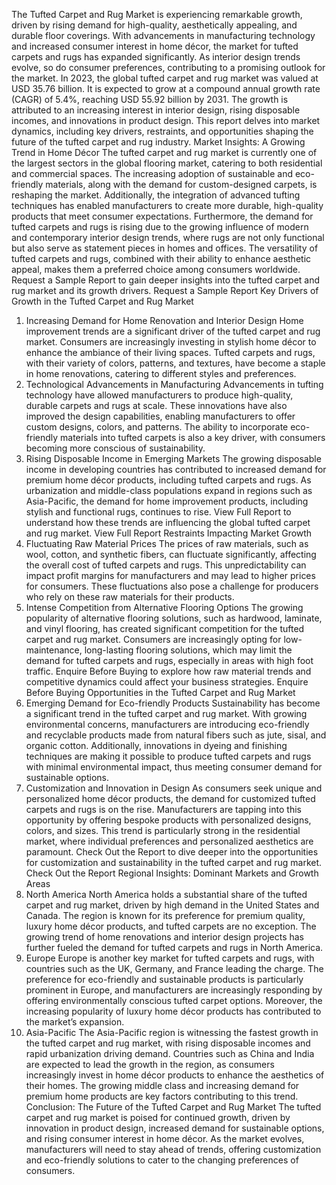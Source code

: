 The Tufted Carpet and Rug Market is experiencing remarkable growth, driven by rising demand for high-quality, aesthetically appealing, and durable floor coverings. With advancements in manufacturing technology and increased consumer interest in home décor, the market for tufted carpets and rugs has expanded significantly. As interior design trends evolve, so do consumer preferences, contributing to a promising outlook for the market.
In 2023, the global tufted carpet and rug market was valued at USD 35.76 billion. It is expected to grow at a compound annual growth rate (CAGR) of 5.4%, reaching USD 55.92 billion by 2031. The growth is attributed to an increasing interest in interior design, rising disposable incomes, and innovations in product design. This report delves into market dynamics, including key drivers, restraints, and opportunities shaping the future of the tufted carpet and rug industry.
Market Insights: A Growing Trend in Home Décor
The tufted carpet and rug market is currently one of the largest sectors in the global flooring market, catering to both residential and commercial spaces. The increasing adoption of sustainable and eco-friendly materials, along with the demand for custom-designed carpets, is reshaping the market. Additionally, the integration of advanced tufting techniques has enabled manufacturers to create more durable, high-quality products that meet consumer expectations.
Furthermore, the demand for tufted carpets and rugs is rising due to the growing influence of modern and contemporary interior design trends, where rugs are not only functional but also serve as statement pieces in homes and offices. The versatility of tufted carpets and rugs, combined with their ability to enhance aesthetic appeal, makes them a preferred choice among consumers worldwide.
Request a Sample Report to gain deeper insights into the tufted carpet and rug market and its growth drivers. Request a Sample Report
Key Drivers of Growth in the Tufted Carpet and Rug Market
1.	Increasing Demand for Home Renovation and Interior Design
Home improvement trends are a significant driver of the tufted carpet and rug market. Consumers are increasingly investing in stylish home décor to enhance the ambiance of their living spaces. Tufted carpets and rugs, with their variety of colors, patterns, and textures, have become a staple in home renovations, catering to different styles and preferences.
2.	Technological Advancements in Manufacturing
Advancements in tufting technology have allowed manufacturers to produce high-quality, durable carpets and rugs at scale. These innovations have also improved the design capabilities, enabling manufacturers to offer custom designs, colors, and patterns. The ability to incorporate eco-friendly materials into tufted carpets is also a key driver, with consumers becoming more conscious of sustainability.
3.	Rising Disposable Income in Emerging Markets
The growing disposable income in developing countries has contributed to increased demand for premium home décor products, including tufted carpets and rugs. As urbanization and middle-class populations expand in regions such as Asia-Pacific, the demand for home improvement products, including stylish and functional rugs, continues to rise.
View Full Report to understand how these trends are influencing the global tufted carpet and rug market. View Full Report
Restraints Impacting Market Growth
1.	Fluctuating Raw Material Prices
The prices of raw materials, such as wool, cotton, and synthetic fibers, can fluctuate significantly, affecting the overall cost of tufted carpets and rugs. This unpredictability can impact profit margins for manufacturers and may lead to higher prices for consumers. These fluctuations also pose a challenge for producers who rely on these raw materials for their products.
2.	Intense Competition from Alternative Flooring Options
The growing popularity of alternative flooring solutions, such as hardwood, laminate, and vinyl flooring, has created significant competition for the tufted carpet and rug market. Consumers are increasingly opting for low-maintenance, long-lasting flooring solutions, which may limit the demand for tufted carpets and rugs, especially in areas with high foot traffic.
Enquire Before Buying to explore how raw material trends and competitive dynamics could affect your business strategies. Enquire Before Buying
Opportunities in the Tufted Carpet and Rug Market
1.	Emerging Demand for Eco-friendly Products
Sustainability has become a significant trend in the tufted carpet and rug market. With growing environmental concerns, manufacturers are introducing eco-friendly and recyclable products made from natural fibers such as jute, sisal, and organic cotton. Additionally, innovations in dyeing and finishing techniques are making it possible to produce tufted carpets and rugs with minimal environmental impact, thus meeting consumer demand for sustainable options.
2.	Customization and Innovation in Design
As consumers seek unique and personalized home décor products, the demand for customized tufted carpets and rugs is on the rise. Manufacturers are tapping into this opportunity by offering bespoke products with personalized designs, colors, and sizes. This trend is particularly strong in the residential market, where individual preferences and personalized aesthetics are paramount.
Check Out the Report to dive deeper into the opportunities for customization and sustainability in the tufted carpet and rug market. Check Out the Report
Regional Insights: Dominant Markets and Growth Areas
1.	North America
North America holds a substantial share of the tufted carpet and rug market, driven by high demand in the United States and Canada. The region is known for its preference for premium quality, luxury home décor products, and tufted carpets are no exception. The growing trend of home renovations and interior design projects has further fueled the demand for tufted carpets and rugs in North America.
2.	Europe
Europe is another key market for tufted carpets and rugs, with countries such as the UK, Germany, and France leading the charge. The preference for eco-friendly and sustainable products is particularly prominent in Europe, and manufacturers are increasingly responding by offering environmentally conscious tufted carpet options. Moreover, the increasing popularity of luxury home décor products has contributed to the market’s expansion.
3.	Asia-Pacific
The Asia-Pacific region is witnessing the fastest growth in the tufted carpet and rug market, with rising disposable incomes and rapid urbanization driving demand. Countries such as China and India are expected to lead the growth in the region, as consumers increasingly invest in home décor products to enhance the aesthetics of their homes. The growing middle class and increasing demand for premium home products are key factors contributing to this trend.
Conclusion: The Future of the Tufted Carpet and Rug Market
The tufted carpet and rug market is poised for continued growth, driven by innovation in product design, increased demand for sustainable options, and rising consumer interest in home décor. As the market evolves, manufacturers will need to stay ahead of trends, offering customization and eco-friendly solutions to cater to the changing preferences of consumers.

